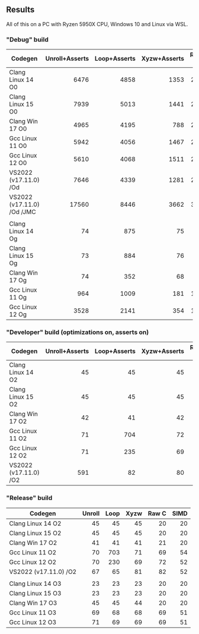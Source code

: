 ## Results

All of this on a PC with Ryzen 5950X CPU, Windows 10 and Linux via WSL.


### "Debug" build

| Codegen               | Unroll+Asserts | Loop+Asserts |Xyzw+Asserts | Raw C | SIMD  |
|-----------------------|---------------:|-------------:|------------:|------:|------:|
| Clang Linux 14 O0     |           6476 |         4858 |        1353 |   274 |  2298 |
| Clang Linux 15 O0     |           7939 |         5013 |        1441 |   286 |  2392 |
| Clang Win 17 O0       |           4965 |         4195 |         788 |   262 |  1821 |
| Gcc Linux 11 O0       |           5942 |         4056 |        1467 |   265 |  1418 |
| Gcc Linux 12 O0       |           5610 |         4068 |        1511 |   261 |  1409 |
| VS2022 (v17.11.0) /Od |           7646 |         4339 |        1281 |   285 |  1603 |
| VS2022 (v17.11.0) /Od /JMC |     17560 |         8446 |        3662 |   316 |  4657 |
|                       |                |              |             |       |
| Clang Linux 14 Og     |             74 |          875 |          75 |    68 |    53 |
| Clang Linux 15 Og     |             73 |          884 |          76 |    67 |    53 |
| Clang Win 17 Og       |             74 |          352 |          68 |    68 |    53 |
| Gcc Linux 11 Og       |            964 |         1009 |         181 |   112 |   104 |
| Gcc Linux 12 Og       |           3528 |         2141 |         354 |   112 |   130 |

### "Developer" build (optimizations on, asserts on)

| Codegen               | Unroll+Asserts | Loop+Asserts |Xyzw+Asserts | Raw C | SIMD  |
|-----------------------|---------------:|-------------:|------------:|------:|------:|
| Clang Linux 14 O2     |             45 |           45 |          45 |    20 |    20 |
| Clang Linux 15 O2     |             45 |           45 |          45 |    20 |    20 |
| Clang Win 17 O2       |             42 |           41 |          42 |    21 |    20 |
| Gcc Linux 11 O2       |             71 |          704 |          72 |    69 |    54 |
| Gcc Linux 12 O2       |             71 |          235 |          69 |    72 |    52 |
| VS2022 (v17.11.0) /O2 |            591 |           82 |          80 |    82 |    52 |

### "Release" build

| Codegen               | Unroll | Loop   |Xyzw   | Raw C | SIMD |
|-----------------------|-------:|-------:|------:|------:|-----:|
| Clang Linux 14 O2     |     45 |     45 |    45 |    20 |   20 |
| Clang Linux 15 O2     |     45 |     45 |    45 |    20 |   20 |
| Clang Win 17 O2       |     41 |     41 |    41 |    21 |   20 |
| Gcc Linux 11 O2       |     70 |    703 |    71 |    69 |   54 |
| Gcc Linux 12 O2       |     70 |    230 |    69 |    72 |   52 |
| VS2022 (v17.11.0) /O2 |     67 |     65 |    81 |    82 |   52 |
|                       |        |        |       |       |
| Clang Linux 14 O3     |     23 |     23 |    23 |    20 |   20 |
| Clang Linux 15 O3     |     23 |     23 |    23 |    20 |   20 |
| Clang Win 17 O3       |     45 |     45 |    44 |    20 |   20 |
| Gcc Linux 11 O3       |     69 |     68 |    68 |    69 |   51 |
| Gcc Linux 12 O3       |     71 |     69 |    69 |    69 |   51 |

